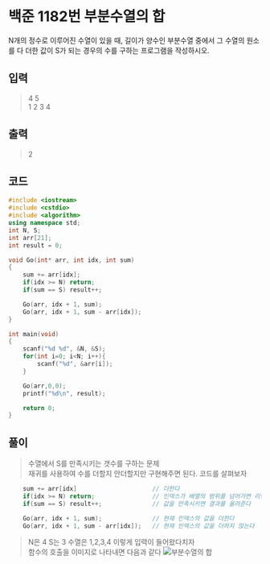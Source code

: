 # 백준 1182번 부분수열의 합
N개의 정수로 이루어진 수열이 있을 때, 길이가 양수인 부분수열 중에서 그 수열의 원소를 다 더한 값이 S가 되는 경우의 수를 구하는 프로그램을 작성하시오.
## 입력
> 4 5 </br>
1 2 3 4 
## 출력
> 2
## 코드
```c++
#include <iostream>
#include <cstdio>
#include <algorithm>
using namespace std;
int N, S;
int arr[21];
int result = 0;

void Go(int* arr, int idx, int sum)
{
    sum += arr[idx];
    if(idx >= N) return;
    if(sum == S) result++;

    Go(arr, idx + 1, sum);
    Go(arr, idx + 1, sum - arr[idx]);
}

int main(void)
{
    scanf("%d %d", &N, &S);
    for(int i=0; i<N; i++){
        scanf("%d", &arr[i]);
    }

    Go(arr,0,0);
    printf("%d\n", result);

    return 0;
}

```
## 풀이
> 수열에서 S를 만족시키는 갯수를 구하는 문제 </br>
  재귀를 사용하여 수를 더할지 안더할지만 구현해주면 된다. 코드를 살펴보자
```c++
    sum += arr[idx]                     // 더한다
    if(idx >= N) return;                // 인덱스가 배열의 범위를 넘어가면 리턴
    if(sum == S) result++;              // 값을 만족시키면 결과를 올려준다

    Go(arr, idx + 1, sum);              // 현재 인덱스의 값을 더한다
    Go(arr, idx + 1, sum - arr[idx]);   // 현재 인덱스의 값을 더하지 않는다
```
> N은 4 S는 3 수열은 1,2,3,4 이렇게 입력이 들어왔다치자 </br>
  함수의 호출을 이미지로 나타내면 다음과 같다 
![부분수열의 합](https://user-images.githubusercontent.com/43857226/62024431-e489cb00-b20f-11e9-8904-e3f9b65386ca.png)

